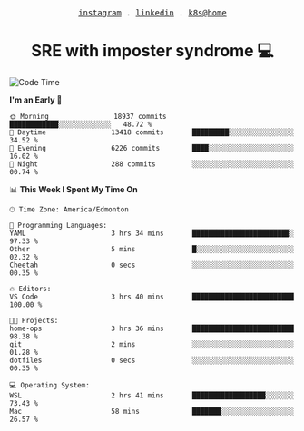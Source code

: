 <p align="center">
  <samp>
    <a href="https://www.instagram.com/lildrunkensmurf/">instagram</a> .
    <a href="https://www.linkedin.com/in/joryirving/">linkedin</a> .
    <a href="https://github.com/joryirving/home-ops">k8s@home</a>
  </samp>
</p>

<h1 align="center">
  SRE with imposter syndrome 💻
</h1>

<!--START_SECTION:waka-->
![Code Time](http://img.shields.io/badge/Code%20Time-185%20hrs%2011%20mins-blue)

**I'm an Early 🐤** 

```text
🌞 Morning                18937 commits       ████████████░░░░░░░░░░░░░   48.72 % 
🌆 Daytime                13418 commits       █████████░░░░░░░░░░░░░░░░   34.52 % 
🌃 Evening                6226 commits        ████░░░░░░░░░░░░░░░░░░░░░   16.02 % 
🌙 Night                  288 commits         ░░░░░░░░░░░░░░░░░░░░░░░░░   00.74 % 
```


📊 **This Week I Spent My Time On** 

```text
🕑︎ Time Zone: America/Edmonton

💬 Programming Languages: 
YAML                     3 hrs 34 mins       ████████████████████████░   97.33 % 
Other                    5 mins              █░░░░░░░░░░░░░░░░░░░░░░░░   02.32 % 
Cheetah                  0 secs              ░░░░░░░░░░░░░░░░░░░░░░░░░   00.35 % 

🔥 Editors: 
VS Code                  3 hrs 40 mins       █████████████████████████   100.00 % 

🐱‍💻 Projects: 
home-ops                 3 hrs 36 mins       █████████████████████████   98.38 % 
git                      2 mins              ░░░░░░░░░░░░░░░░░░░░░░░░░   01.28 % 
dotfiles                 0 secs              ░░░░░░░░░░░░░░░░░░░░░░░░░   00.35 % 

💻 Operating System: 
WSL                      2 hrs 41 mins       ██████████████████░░░░░░░   73.43 % 
Mac                      58 mins             ███████░░░░░░░░░░░░░░░░░░   26.57 % 
```


<!--END_SECTION:waka-->
